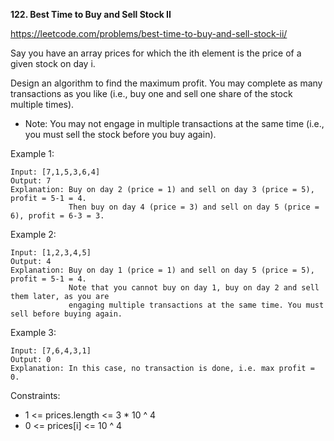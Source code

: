 **122. Best Time to Buy and Sell Stock II**

https://leetcode.com/problems/best-time-to-buy-and-sell-stock-ii/


Say you have an array prices for which the ith element is the price of a given stock on day i.

Design an algorithm to find the maximum profit. You may complete as many transactions as you like (i.e., buy one and sell one share of the stock multiple times).

- Note: You may not engage in multiple transactions at the same time (i.e., you must sell the stock before you buy again).

Example 1:

    Input: [7,1,5,3,6,4]
    Output: 7
    Explanation: Buy on day 2 (price = 1) and sell on day 3 (price = 5), profit = 5-1 = 4.
                 Then buy on day 4 (price = 3) and sell on day 5 (price = 6), profit = 6-3 = 3.
Example 2:

    Input: [1,2,3,4,5]
    Output: 4
    Explanation: Buy on day 1 (price = 1) and sell on day 5 (price = 5), profit = 5-1 = 4.
                 Note that you cannot buy on day 1, buy on day 2 and sell them later, as you are
                 engaging multiple transactions at the same time. You must sell before buying again.
Example 3:

    Input: [7,6,4,3,1]
    Output: 0
    Explanation: In this case, no transaction is done, i.e. max profit = 0.
 

Constraints:

- 1 <= prices.length <= 3 * 10 ^ 4
- 0 <= prices[i] <= 10 ^ 4